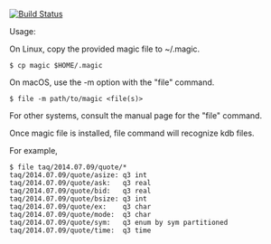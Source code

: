 [![Build Status](https://travis-ci.org/enlnt/ffiq.svg?branch=master)](https://travis-ci.org/enlnt/ffiq)

Usage:

On Linux, copy the provided magic file to ~/.magic.

    $ cp magic $HOME/.magic

On macOS, use the -m option with the "file" command.

    $ file -m path/to/magic <file(s)>

For other systems, consult the manual page for the "file" command.

Once magic file is installed, file command will recognize kdb files.

For example,

```
$ file taq/2014.07.09/quote/*
taq/2014.07.09/quote/asize: q3 int
taq/2014.07.09/quote/ask:   q3 real
taq/2014.07.09/quote/bid:   q3 real
taq/2014.07.09/quote/bsize: q3 int
taq/2014.07.09/quote/ex:    q3 char
taq/2014.07.09/quote/mode:  q3 char
taq/2014.07.09/quote/sym:   q3 enum by sym partitioned
taq/2014.07.09/quote/time:  q3 time
```